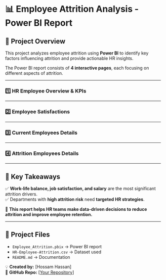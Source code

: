 # 📊 Employee Attrition Analysis - Power BI Report

## 📌 Project Overview
This project analyzes employee attrition using **Power BI** to identify key factors influencing attrition and provide actionable HR insights. 

The Power BI report consists of **4 interactive pages**, each focusing on different aspects of attrition.

---

### **1️⃣ HR Employee Overview & KPIs**

---
### **2️⃣ Employee Satisfactions**

---
### **3️⃣ Current Employees Details**

---
### **4️⃣ Attrition Employees Details**

---
## 📝 Key Takeaways
✅ **Work-life balance, job satisfaction, and salary** are the most significant attrition drivers.  
✅ Departments with **high attrition risk** need **targeted HR strategies**.  

📌 **This report helps HR teams make data-driven decisions to reduce attrition and improve employee retention.**

---
## 📂 Project Files
- `Employee_Attrition.pbix` → Power BI report
- `HR-Employee-Attrition.csv` → Dataset used
- `README.md` → Documentation

💡 **Created by:** [Hossam Hassan]  
🔗 **GitHub Repo:** [[Your Repository](https://github.com/HossamHassan20990/Employee-Attrition-Analysisi-PowerBi)]

